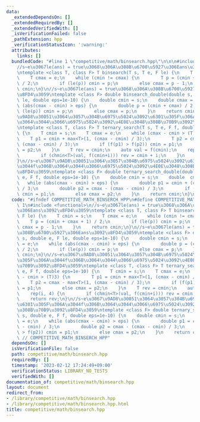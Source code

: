 ```yaml
---
data:
  _extendedDependsOn: []
  _extendedRequiredBy: []
  _extendedVerifiedWith: []
  _isVerificationFailed: false
  _pathExtension: hpp
  _verificationStatusIcon: ':warning:'
  attributes:
    links: []
  bundledCode: "#line 1 \"competitive/math/binsearch.hpp\"\n\n\n#include <functional>\n\
    //s~e\u3067le(ans) = true\u3068\u306A\u308B\u6700\u5927\u306Eans\u3092\u8FD4\u3059\
    \ntemplate <class T, class F> T binsearch(T s, T e, F le) {\n    T cmin = s;\n\
    \    T cmax = e;\n    while (cmin != cmax) {\n        T p = (cmin + cmax + 1)\
    \ / 2;\n        if (le(p)) cmin = p;\n        else cmax = p - 1;\n    }\n    return\
    \ cmin;\n}\n//s~e\u3067le(ans) = true\u3068\u306A\u308B\u6700\u5927\u306Eans\u3092\
    \u8FD4\u3059\ntemplate <class F> double binsearch_double(double s, double e, F\
    \ le, double eps=1e-10) {\n    double cmin = s;\n    double cmax = e;\n    while\
    \ (abs(cmax - cmin) > eps) {\n        double p = (cmin + cmax) / 2;\n        if\
    \ (le(p)) cmin = p;\n        else cmax = p;\n    }\n    return cmin;\n}\n//s~e\u3067\
    \u9AD8\u30051\u3064\u3057\u304B\u6975\u5024\u3092\u6301\u305F\u306A\u3044f\u306B\
    \u3064\u3044\u3066\u6975\u5024\u3092\u4E0E\u3048\u308B\u70B9\u3092\u8FD4\u3059\
    \ntemplate <class T, class F> T ternary_search(T s, T e, F f, double eps=1e-10)\
    \ {\n    T cmin = s;\n    T cmax = e;\n    while (cmax - cmin > (T)3) {\n    \
    \    T p1 = cmin + max<T>(1, (cmax - cmin) / 3);\n        T p2 = cmax - max<T>(1,\
    \ (cmax - cmin) / 3);\n        if (f(p1) > f(p2)) cmin = p1;\n        else cmax\
    \ = p2;\n    }\n    T rev = cmin;\n    auto val = f(cmin);\n    rep(i, 4) {\n\
    \        if (chmin<T>(val, f(cmin+i))) rev = cmin + i;\n    }\n    return rev;\n\
    }\n//s~e\u3067\u9AD8\u30051\u3064\u3057\u304B\u6975\u5024\u3092\u6301\u305F\u306A\
    \u3044f\u306B\u3064\u3044\u3066\u6975\u5024\u3092\u4E0E\u3048\u308B\u70B9\u3092\
    \u8FD4\u3059\ntemplate <class F> double ternary_search_double(double s, double\
    \ e, F f, double eps=1e-10) {\n    double cmin = s;\n    double  cmax = e;\n \
    \   while (abs(cmax - cmin) > eps) {\n        double p1 = cmin + (cmax - cmin)\
    \ / 3;\n        double p2 = cmax - (cmax - cmin) / 3;\n        if (f(p1) > f(p2))\
    \ cmin = p1;\n        else cmax = p2;\n    }\n    return cmin;\n}\n\n"
  code: "#ifndef COMPETITIVE_MATH_BINSERCH_HPP\n#define COMPETITIVE_MATH_BINSERCH_HPP\
    \ 1\n#include <functional>\n//s~e\u3067le(ans) = true\u3068\u306A\u308B\u6700\u5927\
    \u306Eans\u3092\u8FD4\u3059\ntemplate <class T, class F> T binsearch(T s, T e,\
    \ F le) {\n    T cmin = s;\n    T cmax = e;\n    while (cmin != cmax) {\n    \
    \    T p = (cmin + cmax + 1) / 2;\n        if (le(p)) cmin = p;\n        else\
    \ cmax = p - 1;\n    }\n    return cmin;\n}\n//s~e\u3067le(ans) = true\u3068\u306A\
    \u308B\u6700\u5927\u306Eans\u3092\u8FD4\u3059\ntemplate <class F> double binsearch_double(double\
    \ s, double e, F le, double eps=1e-10) {\n    double cmin = s;\n    double cmax\
    \ = e;\n    while (abs(cmax - cmin) > eps) {\n        double p = (cmin + cmax)\
    \ / 2;\n        if (le(p)) cmin = p;\n        else cmax = p;\n    }\n    return\
    \ cmin;\n}\n//s~e\u3067\u9AD8\u30051\u3064\u3057\u304B\u6975\u5024\u3092\u6301\
    \u305F\u306A\u3044f\u306B\u3064\u3044\u3066\u6975\u5024\u3092\u4E0E\u3048\u308B\
    \u70B9\u3092\u8FD4\u3059\ntemplate <class T, class F> T ternary_search(T s, T\
    \ e, F f, double eps=1e-10) {\n    T cmin = s;\n    T cmax = e;\n    while (cmax\
    \ - cmin > (T)3) {\n        T p1 = cmin + max<T>(1, (cmax - cmin) / 3);\n    \
    \    T p2 = cmax - max<T>(1, (cmax - cmin) / 3);\n        if (f(p1) > f(p2)) cmin\
    \ = p1;\n        else cmax = p2;\n    }\n    T rev = cmin;\n    auto val = f(cmin);\n\
    \    rep(i, 4) {\n        if (chmin<T>(val, f(cmin+i))) rev = cmin + i;\n    }\n\
    \    return rev;\n}\n//s~e\u3067\u9AD8\u30051\u3064\u3057\u304B\u6975\u5024\u3092\
    \u6301\u305F\u306A\u3044f\u306B\u3064\u3044\u3066\u6975\u5024\u3092\u4E0E\u3048\
    \u308B\u70B9\u3092\u8FD4\u3059\ntemplate <class F> double ternary_search_double(double\
    \ s, double e, F f, double eps=1e-10) {\n    double cmin = s;\n    double  cmax\
    \ = e;\n    while (abs(cmax - cmin) > eps) {\n        double p1 = cmin + (cmax\
    \ - cmin) / 3;\n        double p2 = cmax - (cmax - cmin) / 3;\n        if (f(p1)\
    \ > f(p2)) cmin = p1;\n        else cmax = p2;\n    }\n    return cmin;\n}\n#endif\
    \ // COMPETITIVE_MATH_BINSERCH_HPP"
  dependsOn: []
  isVerificationFile: false
  path: competitive/math/binsearch.hpp
  requiredBy: []
  timestamp: '2023-02-12 17:24:49+09:00'
  verificationStatus: LIBRARY_NO_TESTS
  verifiedWith: []
documentation_of: competitive/math/binsearch.hpp
layout: document
redirect_from:
- /library/competitive/math/binsearch.hpp
- /library/competitive/math/binsearch.hpp.html
title: competitive/math/binsearch.hpp
---
```

